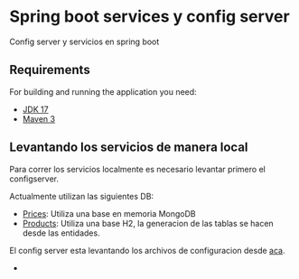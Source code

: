 # Spring boot services y config server

Config server y servicios en spring boot

## Requirements

For building and running the application you need:

- [JDK 17](https://www.azul.com/downloads/?package=jdk)
- [Maven 3](https://maven.apache.org)

## Levantando los servicios de manera local

Para correr los servicios localmente es necesario levantar primero el configserver.

Actualmente utilizan las siguientes DB:

- [Prices](https://github.com/LeanBaier/backend-matrix/tree/main/Spring/prices): Utiliza una base en memoria MongoDB
- [Products](https://github.com/LeanBaier/backend-matrix/tree/main/Spring/products): Utiliza una base H2, la generacion de las tablas se hacen desde las entidades.

El config server esta levantando los archivos de configuracion desde [aca](https://github.com/LeanBaier/backend-matrix/tree/main/Spring/config.server.files).

* 
